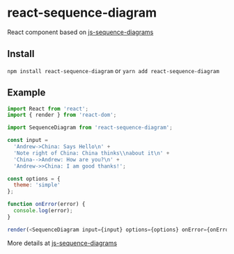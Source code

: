 # react-sequence-diagram

React component based on [js-sequence-diagrams](https://github.com/bramp/js-sequence-diagrams)

## Install
`npm install react-sequence-diagram`
or
`yarn add react-sequence-diagram`

## Example
```javascript
import React from 'react';
import { render } from 'react-dom';

import SequenceDiagram from 'react-sequence-diagram';

const input =
  'Andrew->China: Says Hello\n' +
  'Note right of China: China thinks\\nabout it\n' +
  'China-->Andrew: How are you?\n' +
  'Andrew->>China: I am good thanks!';

const options = {
  theme: 'simple'
};

function onError(error) {
  console.log(error);
}

render(<SequenceDiagram input={input} options={options} onError={onError} />, document.getElementById('root'));
```

More details at [js-sequence-diagrams](https://github.com/bramp/js-sequence-diagrams)
